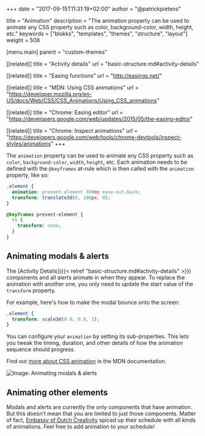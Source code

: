 +++
date            = "2017-09-15T11:31:19+02:00"
author          = "@patrickpietens"

title           = "Animation"
description     = "The animation property can be used to animate any CSS property such as color, background-color, width, height, etc."
keywords        = ["blokks", "templates", "themes", "structure", "layout"]
weight          = 508

[menu.main]
parent          = "custom-themes"

[[related]]
title = "Activity details"
url = "basic-structure.md#activity-details"

[[related]]
title = "Easing functions"
url = "http://easings.net/"

[[related]]
title = "MDN: Using CSS animations"
url = "https://developer.mozilla.org/en-US/docs/Web/CSS/CSS_Animations/Using_CSS_animations"

[[related]]
title = "Chrome: Easing editor"
url = "https://developers.google.com/web/updates/2015/05/the-easing-editor"

[[related]]
title = "Chrome: Inspect animations"
url = "https://developers.google.com/web/tools/chrome-devtools/inspect-styles/animations"
+++

The `animation` property can be used to animate any CSS property such as `color`, `background-color`, `width`, `height`, etc. Each animation needs to be defined with the `@keyframes` at-rule which is then called with the `animation` property, like so:

```css
.element {
  animation: present-element 300ms ease-out-back;
  transform: translate3d(0, 100px, 0);
}

@keyframes present-element {
  to {
    transform: none;
  }
}
```

## Animating modals & alerts
The [Activity Details]({{< relref "basic-structure.md#activity-details" >}}) components and all alerts animate in when they appear. To replace the animation with another one, you only need to update the start value of the `transform` property. 

For example, here's how to make the modal bounce onto the screen:

```css
.element {
  transform: scale3d(0.9, 0.9, 1);
}
```
You can configure your `animation` by setting its sub-properties. This lets you tweak the timing, duration, and other details of how the animation sequence should progress. 

Find out [more about CSS animation](https://developer.mozilla.org/en-US/docs/Web/CSS/CSS_Animations/Using_CSS_animations) in the MDN documentation.

![Image: Animating modals & alerts](http://animating-modals.gif)

## Animating other elements
Modals and alerts are currently the only components that have animation. But this doesn’t mean that you are limited to just those components. Matter of fact, [Embassy of Dutch Creativity](https://blokks.co/schedules/embassy-of-dutch-creativity) spiced up their schedule with all kinds of animations. Feel free to add animation to your schedule!
